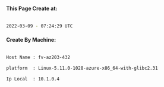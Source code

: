 
   
#### This Page Create at:

```bash

2022-03-09 - 07:24:29 UTC

```

#### Create By Machine:

```bash

Host Name : fv-az203-432

platform  : Linux-5.11.0-1028-azure-x86_64-with-glibc2.31

Ip Local  : 10.1.0.4

```

